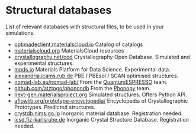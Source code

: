 # Structural databases

List of relevant databases with structural files, to be used in your simulations.  

- [optimadeclient.materialscloud.io](https://optimadeclient.materialscloud.io/) Catalog of catalogs
- [materialscloud.org](https://www.materialscloud.org/)  MaterialsCloud resources
- [crystallography.net/cod](http://crystallography.net/cod/) Crystallography Open Database. Simulated and experimental structures.
- [mpds.io](https://mpds.io/) Materials Platform for Data Science. Experimental data.
- [alexandria.icams.rub.de](https://alexandria.icams.rub.de/) PBE / PBEsol / SCAN optimised structures.
- [nomad-lab.eu/nomad-lab/](https://nomad-lab.eu/nomad-lab/) From the [QuantumESPRESSO](QuantumESPRESSO.md) team.
- [github.com/atztogo/phonondb](https://github.com/atztogo/phonondb) From the [Phonopy](https://phonopy.github.io/phonopy/) team.
- [next-gen.materialsproject.org](https://next-gen.materialsproject.org/) Simulated structures. Offers Python API.
- [aflowlib.org/prototype-encyclopedia/](http://aflowlib.org/prototype-encyclopedia/) Encyclopedia of Crystallographic Prototypes. Predicted structures.
- [crystdb.nims.go.jp](https://crystdb.nims.go.jp/) Inorganic material database. Registration needed.
- [icsd.fiz-karlsruhe.de](https://icsd.fiz-karlsruhe.de/index.xhtml) Inorganic Crystal Structure Database. Registration needed.

